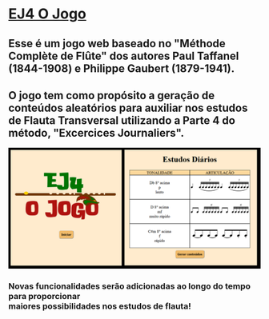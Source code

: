 # <a href="https://marcosrocha-br.github.io/estudos-flauta/">EJ4 O Jogo</a> 
## Esse é um jogo web baseado no "Méthode Complète de Flûte" dos autores Paul Taffanel (1844-1908) e Philippe Gaubert (1879-1941). 
## O jogo tem como propósito a geração de conteúdos aleatórios para auxiliar nos estudos de Flauta Transversal utilizando a Parte 4 do método, "Excercices Journaliers".

<a href="https://marcosrocha-br.github.io/estudos-flauta/">![Capa do site!](img/capa.png "Capa do site")</a>

### Novas funcionalidades serão adicionadas ao longo do tempo para proporcionar <br>maiores possibilidades nos estudos de flauta!
